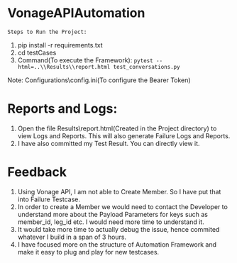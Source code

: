 # VonageAPIAutomation
`Steps to Run the Project:`
1. pip install -r requirements.txt
2. cd testCases
3. Command(To execute the Framework): `pytest --html=..\\Results\\report.html test_conversations.py`

Note: Configurations\config.ini(To configure the Bearer Token) 

# Reports and Logs:
1. Open the file Results\\report.html(Created in the Project directory) to view Logs and Reports. This will also generate Failure Logs and Reports.
2. I have also committed my Test Result. You can directly view it.

# Feedback
1. Using Vonage API, I am not able to Create Member. So I have put that into Failure Testcase.
2. In order to create a Member we would need to contact the Developer to understand more about the Payload Parameters for keys such as member_id, leg_id etc. I would need more time to understand it.
3. It would take more time to actually debug the issue, hence commited whatever I build in a span of 3 hours.
4. I have focused more on the structure of Automation Framework and make it easy to plug and play for new testcases.
